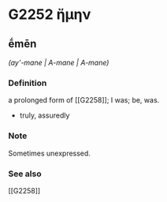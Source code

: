 # G2252 ἤμην

## ḗmēn

_(ay'-mane | A-mane | A-mane)_

### Definition

a prolonged form of [[G2258]]; I was; be, was.

- truly, assuredly

### Note

Sometimes unexpressed.

### See also

[[G2258]]

